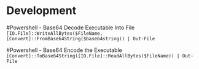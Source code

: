 # Development

#Powershell - Base64 Decode Executable Into File
``[IO.File]::WriteAllBytes($FileName, [Convert]::FromBase64String($base64string)) | Out-File``

#Powershell - Base64 Encode the Executable
``[Convert]::ToBase64String([IO.File]::ReadAllBytes($FileName)) | Out-File``
